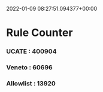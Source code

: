 2022-01-09 08:27:51.094377+00:00
# Rule Counter 
 ### UCATE : 400904

 ### Veneto : 60696

 ### Allowlist : 13920